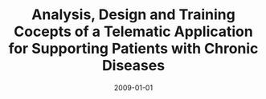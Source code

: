 ---
abstract: ''
authors:
- Yunyun Yang
date: '2009-01-01'
featured: false
links:
- name: Publik
  url: https://publik.tuwien.ac.at/showentry.php?ID=183680&lang=2
publication_types:
- '7'
publishDate: '2009-01-01'
title: Analysis, Design and Training Cocepts of a Telematic Application for Supporting
  Patients with Chronic Diseases
url_pdf: ''
---